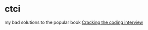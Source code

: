 # ctci

my bad solutions to the popular book [Cracking the coding interview](http://www.crackingthecodinginterview.com/)